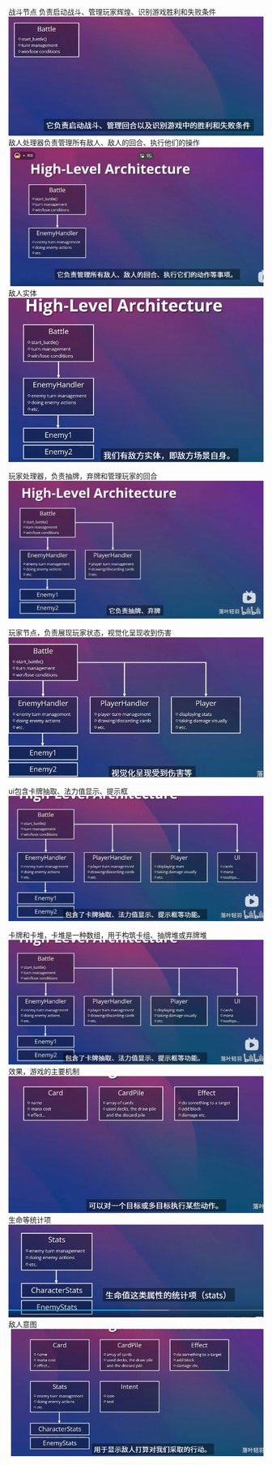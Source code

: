 战斗节点 负责启动战斗、管理玩家辉煌、识别游戏胜利和失败条件
![alt text](image.png)
敌人处理器负责管理所有敌人、敌人的回合、执行他们的操作
![alt text](image-1.png)
敌人实体
![alt text](image-2.png)

玩家处理器，负责抽牌，弃牌和管理玩家的回合
![alt text](image-3.png)

玩家节点，负责展现玩家状态，视觉化呈现收到伤害
![alt text](image-4.png)

ui包含卡牌抽取、法力值显示、提示框
![alt text](image-5.png)

卡牌和卡堆，卡堆是一种数组，用于构筑卡组、抽牌堆或弃牌堆
![alt text](image-6.png)
效果，游戏的主要机制
![alt text](image-7.png)
生命等统计项
![alt text](image-8.png)
敌人意图
![alt text](image-9.png)